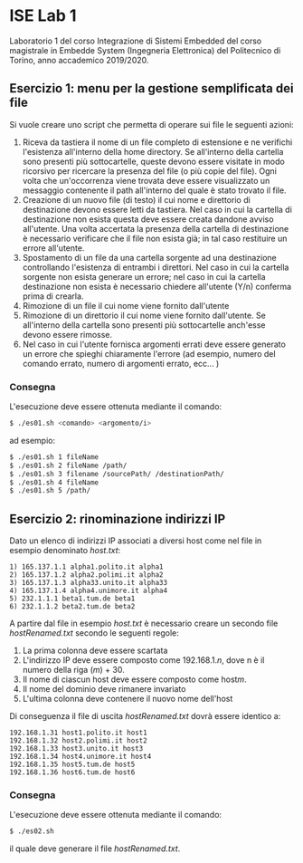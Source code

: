 # ISE Lab 1
Laboratorio 1 del corso Integrazione di Sistemi Embedded del corso magistrale in Embedde System (Ingegneria Elettronica) del Politecnico di Torino, anno accademico 2019/2020.<br/>

## Esercizio 1: menu per la gestione semplificata dei file
Si vuole creare uno script che permetta di operare sui file le seguenti azioni:
1. Riceva da tastiera il nome di un file completo di estensione e ne verifichi l'esistenza all'interno della home directory. Se all'interno della cartella sono presenti più sottocartelle, queste devono essere visitate in modo ricorsivo per ricercare la presenza del file (o più copie del file). Ogni volta che un'occorrenza viene trovata deve essere visualizzato un messaggio contenente il path all'interno del quale è stato trovato il file.
2. Creazione di un nuovo file (di testo) il cui nome e direttorio di destinazione devono essere letti da tastiera. Nel caso in cui la cartella di destinazione non esista questa deve essere creata dandone avviso all'utente. Una volta accertata la presenza della cartella di destinazione è necessario verificare che il file non esista già; in tal caso restituire un errore all'utente.
3. Spostamento di un file da una cartella sorgente ad una destinazione controllando l'esistenza di entrambi i direttori. Nel caso in cui la cartella sorgente non esista generare un errore; nel caso in cui la cartella destinazione non esista è necessario chiedere all'utente (Y/n) conferma prima di crearla.
4. Rimozione di un file il cui nome viene fornito dall'utente
5. Rimozione di un direttorio il cui nome viene fornito dall'utente. Se all'interno della cartella sono presenti più sottocartelle anch'esse devono essere rimosse.
6. Nel caso in cui l'utente fornisca argomenti errati deve essere generato un errore che spieghi chiaramente l'errore (ad esempio, numero del comando errato, numero di argomenti errato, ecc... )

### Consegna
L'esecuzione deve essere ottenuta mediante il comando:
```bash
$ ./es01.sh <comando> <argomento/i>
```
ad esempio:
```bash
$ ./es01.sh 1 fileName
$ ./es01.sh 2 fileName /path/
$ ./es01.sh 3 filename /sourcePath/ /destinationPath/
$ ./es01.sh 4 fileName
$ ./es01.sh 5 /path/
```

## Esercizio 2: rinominazione indirizzi IP
Dato un elenco di indirizzi IP associati a diversi host come nel file in esempio denominato *host.txt*:
```
1) 165.137.1.1 alpha1.polito.it alpha1
2) 165.137.1.2 alpha2.polimi.it alpha2
3) 165.137.1.3 alpha33.unito.it alpha33
4) 165.137.1.4 alpha4.unimore.it alpha4
5) 232.1.1.1 beta1.tum.de beta1
6) 232.1.1.2 beta2.tum.de beta2
```

A partire dal file in esempio *host.txt* è necessario creare un secondo file *hostRenamed.txt* secondo le seguenti regole:
1. La prima colonna deve essere scartata
2. L'indirizzo IP deve essere composto come 192.168.1.*n*, dove n è il numero della riga (*m*) + 30.
3. Il nome di ciascun host deve essere composto come host*m*.
4. Il nome del dominio deve rimanere invariato
5. L'ultima colonna deve contenere il nuovo nome dell'host

Di conseguenza il file di uscita *hostRenamed.txt* dovrà essere identico a:
```
192.168.1.31 host1.polito.it host1
192.168.1.32 host2.polimi.it host2
192.168.1.33 host3.unito.it host3
192.168.1.34 host4.unimore.it host4
192.168.1.35 host5.tum.de host5
192.168.1.36 host6.tum.de host6
```

### Consegna
L'esecuzione deve essere ottenuta mediante il comando:
```bash
$ ./es02.sh
```
il quale deve generare il file *hostRenamed.txt*.
